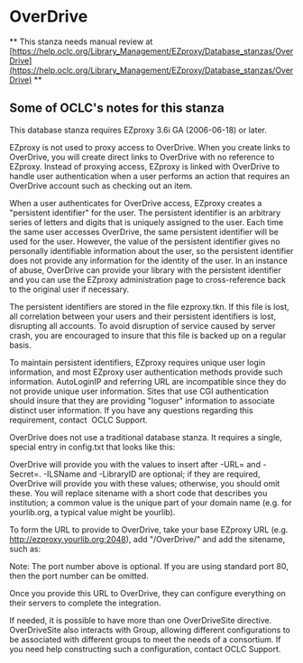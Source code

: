 # OverDrive
** This stanza needs manual review at [https://help.oclc.org/Library_Management/EZproxy/Database_stanzas/OverDrive](https://help.oclc.org/Library_Management/EZproxy/Database_stanzas/OverDrive) **

## Some of OCLC's notes for this stanza

This database stanza requires EZproxy 3.6i GA (2006-06-18) or later.

EZproxy is not used to proxy access to OverDrive. When you create links to OverDrive, you will create direct links to OverDrive with no reference to EZproxy. Instead of proxying access, EZproxy is linked with OverDrive to handle user authentication when a user performs an action that requires an OverDrive account such as checking out an item.

When a user authenticates for OverDrive access, EZproxy creates a &quot;persistent identifier&quot; for the user. The persistent identifier is an arbitrary series of letters and digits that is uniquely assigned to the user. Each time the same user accesses OverDrive, the same persistent identifier will be used for the user. However, the value of the persistent identifier gives no personally identifiable information about the user, so the persistent identifier does not provide any information for the identity of the user. In an instance of abuse, OverDrive can provide your library with the persistent identifier and you can use the EZproxy administration page to cross-reference back to the original user if necessary.

The persistent identifiers are stored in the file ezproxy.tkn. If this file is lost, all correlation between your users and their persistent identifiers is lost, disrupting all accounts. To avoid disruption of service caused by server crash, you are encouraged to insure that this file is backed up on a regular basis.

To maintain persistent identifiers, EZproxy requires unique user login information, and most EZproxy user authentication methods provide such information. AutoLoginIP and referring URL are incompatible since they do not provide unique user information. Sites that use CGI authentication should insure that they are providing &quot;loguser&quot; information to associate distinct user information. If you have any questions regarding this requirement, contact&nbsp; OCLC Support.

OverDrive does not use a traditional database stanza. It requires a single, special entry in config.txt that looks like this:

OverDrive will provide you with the values to insert after -URL= and -Secret=. -ILSName and -LibraryID are optional; if they are required, OverDrive will provide you with these values; otherwise, you should omit these. You will replace sitename with a short code that describes you institution; a common value is the unique part of your domain name (e.g. for yourlib.org, a typical value might be yourlib).

To form the URL to provide to OverDrive, take your base EZproxy URL (e.g. http://ezproxy.yourlib.org:2048), add &quot;/OverDrive/&quot; and add the sitename, such as:

Note: The port number above is optional. If you are using standard port 80, then the port number can be omitted.

Once you provide this URL to OverDrive, they can configure everything on their servers to complete the integration.

If needed, it is possible to have more than one OverDriveSite directive. OverDriveSite also interacts with Group, allowing different configurations to be associated with different groups to meet the needs of a consortium. If you need help constructing such a configuration, contact OCLC Support.

&nbsp;
